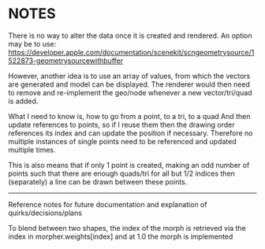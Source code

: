 #  NOTES



There is no way to alter the data once it is created and rendered.
An option may be to use: https://developer.apple.com/documentation/scenekit/scngeometrysource/1522873-geometrysourcewithbuffer

However, another idea is to use an array of values, from which
the vectors are generated and model can be displayed.
The renderer would then need to remove and re-implement the geo/node
whenever a new vector/tri/quad is added.

What I need to know is, how to go from a point, to a tri, to a quad
And then update references to points, so if I reuse them then the
drawing order references its index and can update the position if
necessary. Therefore no multiple instances of single points need to
be referenced and updated multiple times.

This is also means that if only 1 point is created, making an odd
number of points such that there are enough quads/tri for all but 1/2
indices then (separately) a line can be drawn between these points.


____


Reference notes for future documentation and explanation of quirks/decisions/plans


To blend between two shapes, the index of the morph is retrieved via the index in morpher.weights[index] and at 1.0 the morph is implemented
